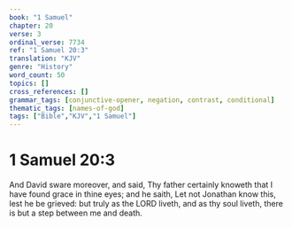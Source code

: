 ```yaml
---
book: "1 Samuel"
chapter: 20
verse: 3
ordinal_verse: 7734
ref: "1 Samuel 20:3"
translation: "KJV"
genre: "History"
word_count: 50
topics: []
cross_references: []
grammar_tags: [conjunctive-opener, negation, contrast, conditional]
thematic_tags: [names-of-god]
tags: ["Bible","KJV","1 Samuel"]
---
```


# 1 Samuel 20:3

And David sware moreover, and said, Thy father certainly knoweth that I have found grace in thine eyes; and he saith, Let not Jonathan know this, lest he be grieved: but truly as the LORD liveth, and as thy soul liveth, there is but a step between me and death.
